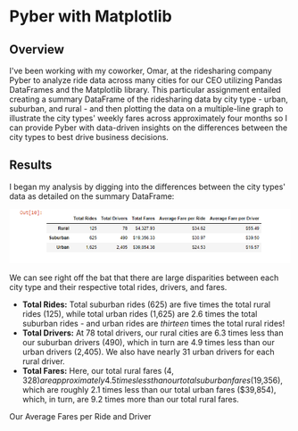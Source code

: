# Pyber with Matplotlib

## Overview

I've been working with my coworker, Omar, at the ridesharing company Pyber to analyze ride data across many cities for our CEO utilizing Pandas DataFrames and the Matplotlib library. This particular assignment entailed creating a summary DataFrame of the ridesharing data by city type - urban, suburban, and rural - and then plotting the data on a multiple-line graph to illustrate the city types' weekly fares across approximately four months so I can provide Pyber with data-driven insights on the differences between the city types to best drive business decisions.

## Results

I began my analysis by digging into the differences between the city types' data as detailed on the summary DataFrame:

![](Resources/summary_df.PNG)

We can see right off the bat that there are large disparities between each city type and their respective total rides, drivers, and fares. 
- **Total Rides:** Total suburban rides (625) are five times the total rural rides (125), while total urban rides (1,625) are 2.6 times the total suburban rides - and urban rides are *thirteen* times the total rural rides! 
- **Total Drivers:** At 78 total drivers, our rural cities are 6.3 times less than our suburban drivers (490), which in turn are 4.9 times less than our urban drivers (2,405).  We also have nearly 31 urban drivers for each rural driver. 
- **Total Fares:** Here, our total rural fares ($4,328) are approximately 4.5 times less than our total suburban fares ($19,356), which are roughly 2.1 times less than our total urban fares ($39,854), which, in turn, are 9.2 times more than our total rural fares. 

Our Average Fares per Ride and Driver
